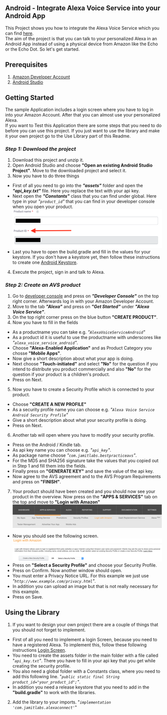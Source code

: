 ## Android - Integrate Alexa Voice Service into your Android App

This Project shows you how to integrate the Alexa Voice Service which you can find [here](https://developer.amazon.com).  
The aim of the project is that you can talk to your personalized Alexa in an Android App instead of using a physical device from Amazon like the Echo or the Echo Dot.
So let's get started.

## Prerequisites
1. [Amazon Developer Account](https://developer.amazon.com)
2. [Android Studio](https://developer.android.com/studio/index.html)

## Getting Started
The sample Application includes a login screen where you have to log in into your Amazon Account. After that you can almost use your personalized Alexa.  
If you want to Test this Application there are some steps that you need to do before you can use this project. If you just want to use the library and make it your own project go to the Use Library part of this Readme.

### **_Step 1: Download the project_** 
1. Download this project and unzip it.
2. Open Android Studio and choose **"Open an existing Android Studio Project"**. Move to the downloaded project and select it.
3. Now you have to do three things
 - First of all you need to go into the ***"assets"*** folder and open the ***"api_key.txt"*** file. Here you replace the text with your api key.
 - Next open the ***"Constants"*** class that you can find under global. Here type in your *"`product_id`"* that you can find in your developer console when you open your product. ![MacDown ScreenShot](MacDownPictures/ProductId.png)
 - Last you have to open the build.gradle and fill in the values for your keystore. If you don't have a keystore yet, then follow these instructions to create one [Android Keystore](https://developer.android.com/studio/publish/app-signing.html).
4. Execute the project, sign in and talk to Alexa.

### **_Step 2: Create an AVS product_**
1. Go to [developer console](https://developer.amazon.com) and press on ***"Developer Console"*** on the top right corner. Afterwards log in with your Amazon Developer Account.
2. Move to the tab ***"Alexa"*** and press on ***"Get Started"*** under ***"Alexa Voice Service"***.
3. On the top right corner press on the blue button **"CREATE PRODUCT"**.
4. Now you have to fill in the fields
  - As a productname you can take e.g. *"`AlexaVoiceServiceAndroid`"*
  - As a product id it is useful to use the productname with underscores like *"`alexa_voice_service_android`"*.
  - Choose **"Alexa-Enabled Application"** and as Product Category you chosse **"Mobile Apps"**.
  - Now give a short description about what your app is doing.
  - Next choose **"Touch-initiated"** and select **"No"** for the question if you intend to distribute you product commercially and also **"No"** for the question if your product is a children's product.
  - Press on Next.
5. Now you have to create a Security Profile which is connected to your product. 
 - Choose **"CREATE A NEW PROFILE"** 
 - As a security profile name you can choose e.g. *"`Alexa Voice Service Android Security Profile`"*
 - Give a short description about what your security profile is doing.
 - Press on Next.
6. Another tab will open where you have to modify your security profile.
 - Press on the Android / Kindle tab.
 - As api key name you can choose e.g. *"`api_key`"*.
 - As package name choose *"`com.jamitlabs.bestpracticeavs`"*.
 - For the MD5 and SHA256 signature take the values that you copied out in Step 1 and fill them into the fields.
 - Finally press on **"GENERATE KEY"** and save the value of the api key.
 - Now agree to the AVS agreement and to the AVS Program Requirements and press on **"FINISH"**.
7. Your product should have been created and you should now see your product in the overview. Now press on the **"APPS & SERVICES"** tab on the top and move to **"Login with Amazon"** ![MacDown ScreenShot](MacDownPictures/LoginWithAmazon.png) 
 - Now you should see the following screen. ![MacDown ScreenShot](MacDownPictures/SelectASecurityProfile.png)
 - Press on **"Select a Security Profile"** and choose your Security Profile.
 - Press on Confirm. Now another window should open.
 - You must enter a Privacy Notice URL. For this example we just use *"`http://www.example.com/privacy.html`"*.
 - In addition you can upload an image but that is not really necessary for this example. 
 - Press on Save.

## Using the Library
1. If you want to design your own project there are a couple of things that you should not forget to implement.  
 - First of all you need to implement a login Screen, because you need to have a registered Alexa. To implement this, follow these following instructions [Login Screen](https://developer.amazon.com/docs/login-with-amazon/install-sdk-android.html).
 - You need to create the assets folder in the main folder with a file called "*`api_key.txt`"*. There you have to fill in your api key that you get while creating the security profile.
 - You also need a global folder with a Constants class, where you need to add this following line. "*`public static final String product_id="your_product_id";`"*.
 - In addition you need a release keystore that you need to add in the **"build.gradle"** to work with the libraries.
2. Add the library to your imports. "*`implementation 'com.jamitlabs.alexaconnect'`*"




